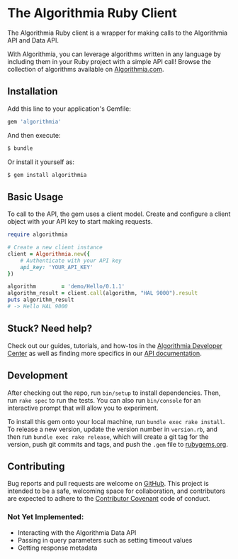 # The Algorithmia Ruby Client

The Algorithmia Ruby client is a wrapper for making calls to the Algorithmia API and Data API.

With Algorithmia, you can leverage algorithms written in any language by including them in your Ruby project with a simple API call! Browse the collection of algorithms available on [Algorithmia.com](http://algorithmia.com).

## Installation

Add this line to your application's Gemfile:

```ruby
gem 'algorithmia'
```

And then execute:

```bash
$ bundle
```

Or install it yourself as:
```bash
$ gem install algorithmia
```

## Basic Usage

To call to the API, the gem uses a client model. Create and configure a client object with your API key to start making requests.

```ruby
require algorithmia

# Create a new client instance
client = Algorithmia.new({
    # Authenticate with your API key
    api_key: 'YOUR_API_KEY'
})  

algorithm        = 'demo/Hello/0.1.1'
algorithm_result = client.call(algorithm, "HAL 9000").result
puts algorithm_result
# -> Hello HAL 9000
```

## Stuck? Need help?

Check out our guides, tutorials, and how-tos in the [Algorithmia Developer Center](http://developers.algorithmia.com) as well as finding more specifics in our [API documentation](http://docs.algorithmia.com).

## Development

After checking out the repo, run `bin/setup` to install dependencies. Then, run `rake spec` to run the tests. You can also run `bin/console` for an interactive prompt that will allow you to experiment.

To install this gem onto your local machine, run `bundle exec rake install`. To release a new version, update the version number in `version.rb`, and then run `bundle exec rake release`, which will create a git tag for the version, push git commits and tags, and push the `.gem` file to [rubygems.org](https://rubygems.org).

## Contributing

Bug reports and pull requests are welcome on [GitHub](https://github.com/algorithmiaio/algorithmia-ruby). This project is intended to be a safe, welcoming space for collaboration, and contributors are expected to adhere to the [Contributor Covenant](http://contributor-covenant.org) code of conduct.

### Not Yet Implemented:
- Interacting with the Algorithmia Data API
- Passing in query parameters such as setting timeout values
- Getting response metadata

